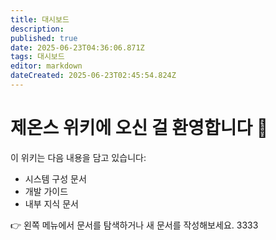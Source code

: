 ```yaml
---
title: 대시보드
description: 
published: true
date: 2025-06-23T04:36:06.871Z
tags: 대시보드
editor: markdown
dateCreated: 2025-06-23T02:45:54.824Z
---
```


# 제온스 위키에 오신 걸 환영합니다 👋

이 위키는 다음 내용을 담고 있습니다:

- 시스템 구성 문서
- 개발 가이드
- 내부 지식 문서

👉 왼쪽 메뉴에서 문서를 탐색하거나 새 문서를 작성해보세요. 3333
